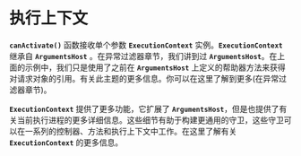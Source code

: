 # 执行上下文

**`canActivate()`** 函数接收单个参数 **`ExecutionContext`** 实例。**`ExecutionContext`** 继承自 **`ArgumentsHost`** 。在异常过滤器章节，我们讲到过 **`ArgumentsHost`**。在上面的示例中，我们只是使用了之前在 **`ArgumentsHost`** 上定义的帮助器方法来获得对请求对象的引用。有关此主题的更多信息。你可以在这里了解到更多(在异常过滤器章节)。

**`ExecutionContext`** 提供了更多功能，它扩展了 **`ArgumentsHost`**，但是也提供了有关当前执行进程的更多详细信息。这些细节有助于构建更通用的守卫，这些守卫可以在一系列的控制器、方法和执行上下文中工作。在这里了解有关 **`ExecutionContext`** 的更多信息。